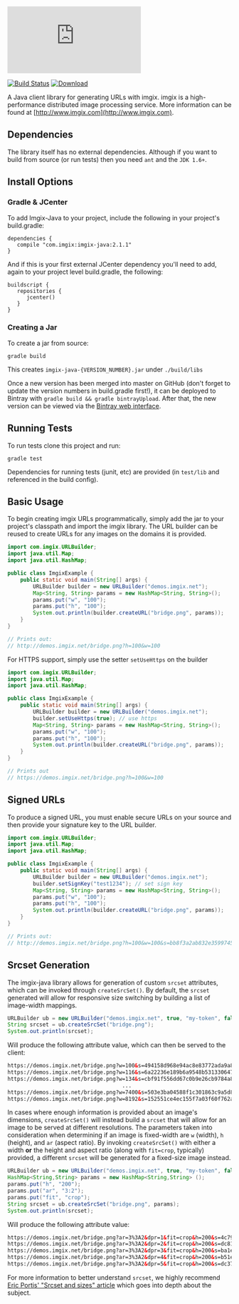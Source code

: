 ![imgix logo](https://assets.imgix.net/imgix-logo-web-2014.pdf?page=2&fm=png&w=200&h=200)

[![Build Status](https://travis-ci.org/imgix/imgix-java.png?branch=master)](https://travis-ci.org/imgix/imgix-java)
[ ![Download](https://api.bintray.com/packages/imgix/maven/imgix-java/images/download.svg) ](https://bintray.com/imgix/maven/imgix-java/_latestVersion)

A Java client library for generating URLs with imgix. imgix is a high-performance
distributed image processing service. More information can be found at
[http://www.imgix.com](http://www.imgix.com).


Dependencies
------------

The library itself has no external dependencies. Although if you want to build from source (or run tests) then you need `ant` and the `JDK 1.6+`.

## Install Options

### Gradle & JCenter

To add Imgix-Java to your project, include the following in your project's build.gradle:

```
dependencies {
   compile "com.imgix:imgix-java:2.1.1"
}
```

And if this is your first external JCenter dependency you'll need to add, again to your project level build.gradle, the following:

```
buildscript {
   repositories {
      jcenter()
   }
}
```

### Creating a Jar

To create a jar from source:

```
gradle build
```

This creates `imgix-java-{VERSION_NUMBER}.jar` under `./build/libs`

Once a new version has been merged into master on GitHub (don't forget to update the version numbers in build.gradle first!), it can be deployed to Bintray with `gradle build && gradle bintrayUpload`. After that, the new version can be viewed via the [Bintray web interface](https://bintray.com/imgix/maven/imgix-java).

Running Tests
-------------

To run tests clone this project and run:

```
gradle test
```

Dependencies for running tests (junit, etc) are provided (in `test/lib` and referenced in the build config).

Basic Usage
-----------

To begin creating imgix URLs programmatically, simply add the jar to your project's classpath and import the imgix library. The URL builder can be reused to create URLs for any
images on the domains it is provided.

```java
import com.imgix.URLBuilder;
import java.util.Map;
import java.util.HashMap;

public class ImgixExample {
    public static void main(String[] args) {
        URLBuilder builder = new URLBuilder("demos.imgix.net");
        Map<String, String> params = new HashMap<String, String>();
        params.put("w", "100");
        params.put("h", "100");
        System.out.println(builder.createURL("bridge.png", params));
    }
}

// Prints out:
// http://demos.imgix.net/bridge.png?h=100&w=100
```


For HTTPS support, simply use the setter `setUseHttps` on the builder

```java
import com.imgix.URLBuilder;
import java.util.Map;
import java.util.HashMap;

public class ImgixExample {
    public static void main(String[] args) {
        URLBuilder builder = new URLBuilder("demos.imgix.net");
        builder.setUseHttps(true); // use https
        Map<String, String> params = new HashMap<String, String>();
        params.put("w", "100");
        params.put("h", "100");
        System.out.println(builder.createURL("bridge.png", params));
    }
}

// Prints out
// https://demos.imgix.net/bridge.png?h=100&w=100
```


Signed URLs
-----------

To produce a signed URL, you must enable secure URLs on your source and then
provide your signature key to the URL builder.

```java
import com.imgix.URLBuilder;
import java.util.Map;
import java.util.HashMap;

public class ImgixExample {
    public static void main(String[] args) {
        URLBuilder builder = new URLBuilder("demos.imgix.net");
        builder.setSignKey("test1234"); // set sign key
        Map<String, String> params = new HashMap<String, String>();
        params.put("w", "100");
        params.put("h", "100");
        System.out.println(builder.createURL("bridge.png", params));
    }
}

// Prints out:
// http://demos.imgix.net/bridge.png?h=100&w=100&s=bb8f3a2ab832e35997456823272103a4
```


Srcset Generation
-----------

The imgix-java library allows for generation of custom `srcset` attributes, which can be invoked through `createSrcSet()`. By default, the `srcset` generated will allow for responsive size switching by building a list of image-width mappings.

```java
URLBuilder ub = new URLBuilder("demos.imgix.net", true, "my-token", false);
String srcset = ub.createSrcSet("bridge.png");
System.out.println(srcset);
```

Will produce the following attribute value, which can then be served to the client:

```html
https://demos.imgix.net/bridge.png?w=100&s=494158d968e94ac8e83772ada9a83ad1 100w,
https://demos.imgix.net/bridge.png?w=116&s=6a22236e189b6a9548b531330647ffa7 116w,
https://demos.imgix.net/bridge.png?w=134&s=cbf91f556dd67c0b9e26cb9784a83794 134w,
                                    ...
https://demos.imgix.net/bridge.png?w=7400&s=503e3ba04588f1c301863c9a5d84fe91 7400w,
https://demos.imgix.net/bridge.png?w=8192&s=152551ce4ec155f7a03f60f762a1ca33 8192w
```

In cases where enough information is provided about an image's dimensions, `createSrcSet()` will instead build a `srcset` that will allow for an image to be served at different resolutions. The parameters taken into consideration when determining if an image is fixed-width are `w` (width), `h` (height), and `ar` (aspect ratio). By invoking `createSrcSet()` with either a width **or** the height and aspect ratio (along with `fit=crop`, typically) provided, a different `srcset` will be generated for a fixed-size image instead.

```java
URLBuilder ub = new URLBuilder("demos.imgix.net", true, "my-token", false);
HashMap<String,String> params = new HashMap<String,String> ();
params.put("h", "200");
params.put("ar", "3:2");
params.put("fit", "crop");
String srcset = ub.createSrcSet("bridge.png", params);
System.out.println(srcset);

```

Will produce the following attribute value:

```html
https://demos.imgix.net/bridge.png?ar=3%3A2&dpr=1&fit=crop&h=200&s=4c79373f535df7e2594a8f6622ec6631 1x,
https://demos.imgix.net/bridge.png?ar=3%3A2&dpr=2&fit=crop&h=200&s=dc818ae4522494f2f750651304a4d825 2x,
https://demos.imgix.net/bridge.png?ar=3%3A2&dpr=3&fit=crop&h=200&s=ba1ec0cef6c77ff02330d40cc4dae932 3x,
https://demos.imgix.net/bridge.png?ar=3%3A2&dpr=4&fit=crop&h=200&s=b51e497d9461be62354c0ea12b6524fb 4x,
https://demos.imgix.net/bridge.png?ar=3%3A2&dpr=5&fit=crop&h=200&s=dc37c1fbee505d425ca8e3764b37f791 5x
```

For more information to better understand `srcset`, we highly recommend [Eric Portis' "Srcset and sizes" article](https://ericportis.com/posts/2014/srcset-sizes/) which goes into depth about the subject.
